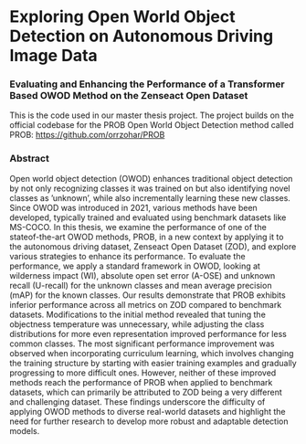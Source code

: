 # Exploring Open World Object Detection on Autonomous Driving Image Data
### Evaluating and Enhancing the Performance of a Transformer Based OWOD Method on the Zenseact Open Dataset 

This is the code used in our master thesis project. The project builds on the official codebase for the PROB Open World Object Detection method called PROB: https://github.com/orrzohar/PROB

### Abstract
Open world object detection (OWOD) enhances traditional object detection by not only recognizing classes it was trained on but also identifying novel classes as ’unknown’, while also incrementally learning these new classes. Since OWOD was introduced in 2021, various methods have been developed, typically trained and evaluated using benchmark datasets like MS-COCO. In this thesis, we examine the performance of one of the stateof-the-art OWOD methods, PROB, in a new context by applying it to the autonomous driving dataset, Zenseact Open Dataset (ZOD), and explore various strategies to enhance its performance. To evaluate the performance, we apply a standard framework in OWOD, looking at wilderness impact (WI), absolute open set error (A-OSE) and unknown recall (U-recall) for the unknown classes and mean average precision (mAP) for the known classes. Our results demonstrate that PROB exhibits inferior performance across all metrics on ZOD compared to benchmark datasets. Modifications to the initial method revealed that tuning the objectness temperature was unnecessary, while adjusting the class distributions for more even representation improved performance for less common classes. The most significant performance improvement was observed when incorporating curriculum learning, which involves changing the training structure by starting with easier training examples and gradually progressing to more difficult ones. However, neither of these improved methods reach the performance of PROB when applied to benchmark datasets, which can primarily be attributed to ZOD being a very different and challenging dataset. These findings underscore the difficulty of applying OWOD methods to diverse real-world datasets and highlight the need for further research to develop more robust and adaptable detection models.

